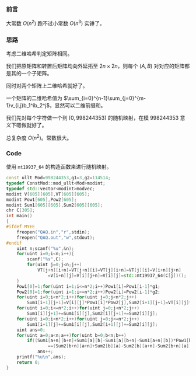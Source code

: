 ### 前言

大常数 $O(n^2)$ 跑不过小常数 $O(n^3)$ 实锤了。

### 思路

考虑二维哈希判定矩阵相同。

我们把原矩阵和转置后矩阵均向外延拓至 $2n\times2n$，则每个 $(A,B)$ 对对应的矩阵都是其的一个子矩阵。

同时对两个矩阵上二维哈希就好了。

一个矩阵的二维哈希值为 $\sum_{i=0}^{n-1}\sum_{j=0}^{m-1}v_{i,j}b_1^ib_2^j$，显然可以二维前缀和。

我们先对每个字符做一个到 $[0,998244353)$ 的随机映射，在模 $998244353$ 意义下嗯做就好了。

总复杂度 $O(n^2)$。常数很大。

### Code

使用 `mt19937_64` 的构造函数来进行随机映射。

```cpp
const ullt Mod=998244353,g1=3,g2=114514;
typedef ConstMod::mod_ullt<Mod>modint;
typedef std::vector<modint>modvec;
modint V[605][605],VT[605][605];
modint Pow1[605],Pow2[605];
modint Sum1[605][605],Sum2[605][605];
chr C[305];
int main()
{
#ifdef MYEE
    freopen("QAQ.in","r",stdin);
    freopen("QAQ.out","w",stdout);
#endif
    uint n;scanf("%u",&n);
    for(uint i=0;i<n;i++){
        scanf("%s",C);
        for(uint j=0;j<n;j++)
            VT[j+n][i+n]=VT[j+n][i]=VT[j][i+n]=VT[j][i]=V[i+n][j+n]
                =V[i+n][j]=V[i][j+n]=V[i][j]=std::mt19937_64(C[j])();
    }
    Pow1[0]=1;for(uint i=1;i<=n*2;i++)Pow1[i]=Pow1[i-1]*g1;
    Pow2[0]=1;for(uint i=1;i<=n*2;i++)Pow2[i]=Pow2[i-1]*g2;
    for(uint i=0;i<n*2;i++)for(uint j=0;j<n*2;j++)
        Sum1[i+1][j+1]=V[i][j]*Pow1[i]*Pow2[j],Sum2[i+1][j+1]=VT[i][j]*Pow1[i]*Pow2[j];
    for(uint i=0;i<=n*2;i++)for(uint j=0;j<n*2;j++)
        Sum1[i][j+1]+=Sum1[i][j],Sum2[i][j+1]+=Sum2[i][j];
    for(uint i=0;i<n*2;i++)for(uint j=0;j<=n*2;j++)
        Sum1[i+1][j]+=Sum1[i][j],Sum2[i+1][j]+=Sum2[i][j];
    uint ans=0;
    for(uint a=0;a<n;a++)for(uint b=0;b<n;b++)
        if((Sum1[a+n][b+n]+Sum1[a][b]-Sum1[a][b+n]-Sum1[a+n][b])*Pow1[b]*Pow2[a]
                ==(Sum2[b+n][a+n]+Sum2[b][a]-Sum2[b][a+n]-Sum2[b+n][a])*Pow1[a]*Pow2[b])
            ans++;
    printf("%u\n",ans);
    return 0;
}
```
